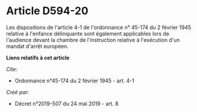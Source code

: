 # Article D594-20

Les dispositions de l'article 4-1 de l'ordonnance n° 45-174 du 2 février 1945 relative à l'enfance délinquante sont également
applicables lors de l'audience devant la chambre de l'instruction relative à l'exécution d'un mandat d'arrêt européen.

**Liens relatifs à cet article**

_Cite_:

  - Ordonnance n°45-174 du 2 février 1945 - art. 4-1

_Créé par_:

  - Décret n°2019-507 du 24 mai 2019 - art. 8
